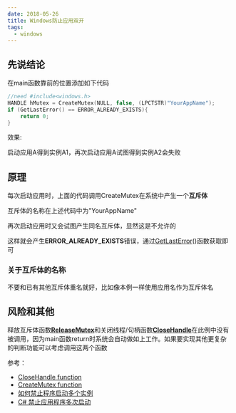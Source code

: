 ```yaml
---
date: 2018-05-26
title: Windows防止应用双开
tags:
  - windows
---
```


## 先说结论

在main函数靠前的位置添加如下代码

```cpp
//need #include<windows.h>
HANDLE hMutex = CreateMutex(NULL, false, (LPCTSTR)"YourAppName");
if (GetLastError() == ERROR_ALREADY_EXISTS){
	return 0;
}
```

效果:

启动应用A得到实例A1，再次启动应用A试图得到实例A2会失败

## 原理

每次启动应用时，上面的代码调用CreateMutex在系统中产生一个**互斥体**

互斥体的名称在上述代码中为"YourAppName"

再次启动应用时又会试图产生同名互斥体，显然这是不允许的

这样就会产生**ERROR_ALREADY_EXISTS**错误，通过[GetLastError](https://msdn.microsoft.com/en-us/library/windows/desktop/ms679360)()函数获取即可

### 关于互斥体的名称

不要和已有其他互斥体重名就好，比如像本例一样使用应用名作为互斥体名

## 风险和其他

释放互斥体函数[**ReleaseMutex**](https://msdn.microsoft.com/en-us/library/windows/desktop/ms685066)和关闭线程/句柄函数[**CloseHandle**](https://msdn.microsoft.com/en-us/library/windows/desktop/ms724211)在此例中没有被调用，因为main函数return时系统会自动做如上工作。如果要实现其他更复杂的判断功能可以考虑调用这两个函数

参考：
- [CloseHandle function](https://msdn.microsoft.com/en-us/library/windows/desktop/ms724211)
- [CreateMutex function](https://msdn.microsoft.com/en-us/library/windows/desktop/ms682411)
- [如何禁止程序启动多个实例](https://blog.csdn.net/ciaos/article/details/7488362)
- [C# 禁止应用程序多次启动](http://www.cnblogs.com/singlex/archive/2011/12/07/2279913.html)